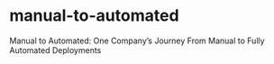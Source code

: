 manual-to-automated
===================

Manual to Automated: One Company’s Journey From Manual to Fully Automated Deployments
